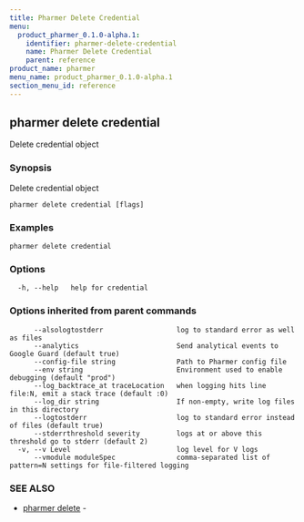 ```yaml
---
title: Pharmer Delete Credential
menu:
  product_pharmer_0.1.0-alpha.1:
    identifier: pharmer-delete-credential
    name: Pharmer Delete Credential
    parent: reference
product_name: pharmer
menu_name: product_pharmer_0.1.0-alpha.1
section_menu_id: reference
---
```

## pharmer delete credential

Delete  credential object

### Synopsis


Delete  credential object

```
pharmer delete credential [flags]
```

### Examples

```
pharmer delete credential
```

### Options

```
  -h, --help   help for credential
```

### Options inherited from parent commands

```
      --alsologtostderr                  log to standard error as well as files
      --analytics                        Send analytical events to Google Guard (default true)
      --config-file string               Path to Pharmer config file
      --env string                       Environment used to enable debugging (default "prod")
      --log_backtrace_at traceLocation   when logging hits line file:N, emit a stack trace (default :0)
      --log_dir string                   If non-empty, write log files in this directory
      --logtostderr                      log to standard error instead of files (default true)
      --stderrthreshold severity         logs at or above this threshold go to stderr (default 2)
  -v, --v Level                          log level for V logs
      --vmodule moduleSpec               comma-separated list of pattern=N settings for file-filtered logging
```

### SEE ALSO
* [pharmer delete](/docs/reference/pharmer_delete.md)	 - 

